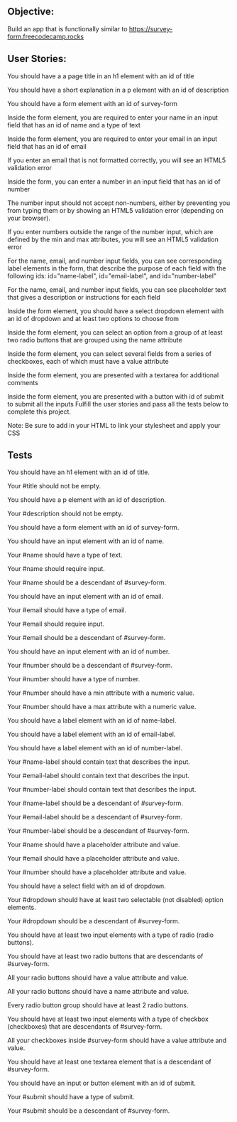 ## Objective: 
Build an app that is functionally similar to https://survey-form.freecodecamp.rocks

## User Stories:

You should have a a page title in an h1 element with an id of title

You should have a short explanation in a p element with an id of description

You should have a form element with an id of survey-form

Inside the form element, you are required to enter your name in an input field that has an id of name and a type of text

Inside the form element, you are required to enter your email in an input field that has an id of email

If you enter an email that is not formatted correctly, you will see an HTML5 validation error

Inside the form, you can enter a number in an input field that has an id of number

The number input should not accept non-numbers, either by preventing you from typing them or by showing an HTML5 validation error (depending on your browser).

If you enter numbers outside the range of the number input, which are defined by the min and max attributes, you will see an HTML5 validation error

For the name, email, and number input fields, you can see corresponding label elements in the form, that describe the purpose of each field with the following ids: id="name-label", id="email-label", and id="number-label"

For the name, email, and number input fields, you can see placeholder text that gives a description or instructions for each field

Inside the form element, you should have a select dropdown element with an id of dropdown and at least two options to choose from

Inside the form element, you can select an option from a group of at least two radio buttons that are grouped using the name attribute

Inside the form element, you can select several fields from a series of checkboxes, each of which must have a value attribute

Inside the form element, you are presented with a textarea for additional comments

Inside the form element, you are presented with a button with id of submit to submit all the inputs
Fulfill the user stories and pass all the tests below to complete this project.

Note: Be sure to add <link rel="stylesheet" href="styles.css"> in your HTML to link your stylesheet and apply your CSS


## Tests

You should have an h1 element with an id of title.

Your #title should not be empty.

You should have a p element with an id of description.

Your #description should not be empty.

You should have a form element with an id of survey-form.

You should have an input element with an id of name.

Your #name should have a type of text.

Your #name should require input.

Your #name should be a descendant of #survey-form.

You should have an input element with an id of email.

Your #email should have a type of email.

Your #email should require input.

Your #email should be a descendant of #survey-form.

You should have an input element with an id of number.

Your #number should be a descendant of #survey-form.

Your #number should have a type of number.

Your #number should have a min attribute with a numeric value.

Your #number should have a max attribute with a numeric value.

You should have a label element with an id of name-label.

You should have a label element with an id of email-label.

You should have a label element with an id of number-label.

Your #name-label should contain text that describes the input.

Your #email-label should contain text that describes the input.

Your #number-label should contain text that describes the input.

Your #name-label should be a descendant of #survey-form.

Your #email-label should be a descendant of #survey-form.

Your #number-label should be a descendant of #survey-form.

Your #name should have a placeholder attribute and value.

Your #email should have a placeholder attribute and value.

Your #number should have a placeholder attribute and value.

You should have a select field with an id of dropdown.

Your #dropdown should have at least two selectable (not disabled) option elements.

Your #dropdown should be a descendant of #survey-form.

You should have at least two input elements with a type of radio (radio buttons).

You should have at least two radio buttons that are descendants of #survey-form.

All your radio buttons should have a value attribute and value.

All your radio buttons should have a name attribute and value.

Every radio button group should have at least 2 radio buttons.

You should have at least two input elements with a type of checkbox (checkboxes) that are descendants of #survey-form.

All your checkboxes inside #survey-form should have a value attribute and value.

You should have at least one textarea element that is a descendant of #survey-form.

You should have an input or button element with an id of submit.

Your #submit should have a type of submit.

Your #submit should be a descendant of #survey-form.